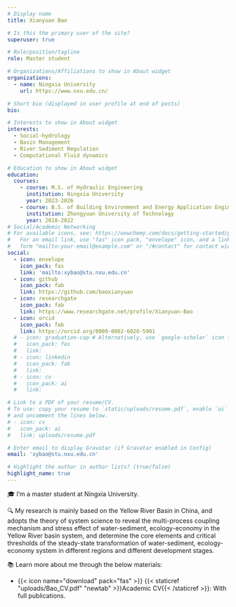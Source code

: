 ```yaml
---
# Display name
title: Xianyuan Bao

# Is this the primary user of the site?
superuser: true

# Role/position/tagline
role: Master student

# Organizations/Affiliations to show in About widget
organizations:
  - name: Ningxia University
    url: https://www.nxu.edu.cn/

# Short bio (displayed in user profile at end of posts)
bio: 

# Interests to show in About widget
interests:
  - Social-hydrology
  - Basin Management
  - River Sediment Regulation
  - Computational Fluid dynamics

# Education to show in About widget
education:
  courses:
    - course: M.S. of Hydraulic Engineering
      institution: Ningxia University
      year: 2023-2026
    - course: B.S. of Building Environment and Energy Application Engineering
      institution: Zhongyuan University of Technology
      year: 2018-2022
# Social/Academic Networking
# For available icons, see: https://wowchemy.com/docs/getting-started/page-builder/#icons
#   For an email link, use "fas" icon pack, "envelope" icon, and a link in the
#   form "mailto:your-email@example.com" or "/#contact" for contact widget.
social:
  - icon: envelope
    icon_pack: fas
    link: 'mailto:xybao@stu.nxu.edu.cn'
  - icon: github
    icon_pack: fab
    link: https://github.com/baoxianyuan
  - icon: researchgate
    icon_pack: fab
    link: https://www.researchgate.net/profile/Xianyuan-Bao
  - icon: orcid
    icon_pack: fab
    link: https://orcid.org/0009-0002-6028-5901
  # - icon: graduation-cap # Alternatively, use `google-scholar` icon from `ai` icon pack
  #   icon_pack: fas
  #   link: 
  # - icon: linkedin
  #   icon_pack: fab
  #   link: 
  # - icon: cv
  #   icon_pack: ai
  #   link: 

# Link to a PDF of your resume/CV.
# To use: copy your resume to `static/uploads/resume.pdf`, enable `ai` icons in `params.toml`,
# and uncomment the lines below.
# - icon: cv
#   icon_pack: ai
#   link: uploads/resume.pdf

# Enter email to display Gravatar (if Gravatar enabled in Config)
email: 'xybao@stu.nxu.edu.cn'

# Highlight the author in author lists? (true/false)
highlight_name: true
---
```


🎓 I’m a master student at Ningxia University.

🔍 My research is mainly based on the Yellow River Basin in China, and adopts the theory of system science to reveal the multi-process coupling mechanism and stress effect of water-sediment, ecology-economy in the Yellow River basin system, and determine the core elements and critical thresholds of the steady-state transformation of water-sediment, ecology-economy system in different regions and different development stages.

📚 Learn more about me through the below materials:

<!-- - 📄 {{< staticref "uploads/SongshGeo_CV_pdf.pdf" "newtab" >}}Short resumé{{< /staticref >}}: Get to know me in two pages. -->
- {{< icon name="download" pack="fas" >}}  {{< staticref "uploads/Bao_CV.pdf" "newtab" >}}Academic CV{{< /staticref >}}: With full publications.
<!-- - 🌍 {{< staticref "uploads/SongshGeo_CV_pdf.pdf" "newtab" >}}My adventures{{< /staticref >}}: Life is an adventure. -->
